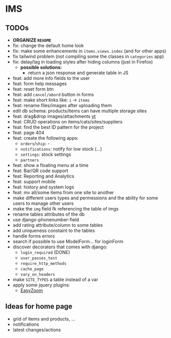 # IMS

## TODOs

- **ORGANIZE `README`**
- fix: change the default home look
- fix: make some enhancements in `items.views.index` (and for other apps)
- fix tailwind problem (not compiling some the classes in `categories` app)
- fix: delay/lag in loading styles after hiding columns (just in Firefox)
  - **possible solutions:**
    - return a json response and generate table in JS
- feat: add more info fields to the user
- feat: form help messages
- feat: reset form btn
- feat: add `cancel/abord` button in forms
- feat: make short links like: `i` -> `items`
- feat: rename files/images after uploading them
- edit db schema: products/items can have multiple storage sites
- feat: drag&drop images/attachments [yt](https://www.youtube.com/watch?v=9Xh_ZpFkROI)
- feat: CRUD operations on items/cats/sites/suppliers
- feat: find the best ID pattern for the project
- feat: page 404
- feat: create the following apps:
  - `orders`/`ship`: -
  - `notifications`: notify for low stock (...)
  - `settings`: stock settings
  - `partners`
- feat: show a floating menu at a time
- feat: Bar/QR code support
- feat: Reporting and Analytics
- feat: support mobile
- feat: history and system logs
- feat: mv all/some items from one site to another
- make different users types and permessions and the ability for some users to manage other users
- make the `img` field fk referencing the table of imgs
- rename tables attributes of the db
- use django-phonenumber-field
- add rating attribute/column to some tables
- add uniqueness constaint to the tables
- handle forms errors
- search if possible to use ModelForm... for loginForm
- discover decorators that comes with django:
  - `login_required` (DONE)
  - `user_passes_test`
  - `require_http_methods`
  - `cache_page`
  - `vary_on_headers`
- make `SITE_TYPES` a table instead of a var
- apply some jquery plugins:
  - [EasyZoom](i-like-robots.github.io/EasyZoom)

## Ideas for home page

- grid of items and products, ...
- notifications
- latest changes/actions
